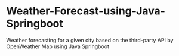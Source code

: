 # Weather-Forecast-using-Java-Springboot
Weather forecasting for a given city based on the third-party API by OpenWeather Map using Java Springboot

